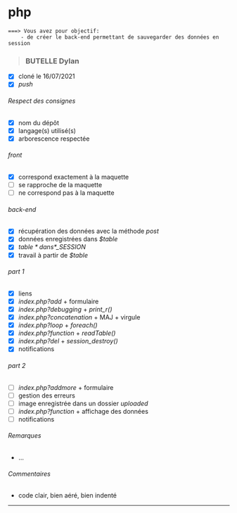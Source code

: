 # php
```
===> Vous avez pour objectif:
    - de créer le back-end permettant de sauvegarder des données en session
```

>### BUTELLE Dylan
- [x] cloné le 16/07/2021
- [x] *push*
###### *Respect des consignes*
- [x] nom du dépôt
- [x] langage(s) utilisé(s)
- [x] arborescence respectée
###### *front*
- [x] correspond exactement à la maquette
- [ ] se rapproche de la maquette
- [ ] ne correspond pas à la maquette
###### *back-end*
- [x] récupération des données avec la méthode *post*
- [x] données enregistrées dans *$table*
- [x] *$table* dans *$_SESSION*
- [x] travail à partir de *$table*
###### *part 1*
- [x] liens
- [x] *index.php?add* + formulaire
- [x] *index.php?debugging* + *print_r()*
- [x] *index.php?concatenation* + MAJ + virgule
- [x] *index.php?loop* + *foreach()*
- [x] *index.php?function* + *readTable()*
- [x] *index.php?del* + *session_destroy()*
- [x] notifications
###### *part 2*
- [ ] *index.php?addmore* + formulaire
- [ ] gestion des erreurs
- [ ] image enregistrée dans un dossier *uploaded*
- [ ] *index.php?function* + affichage des données
- [ ] notifications
###### *Remarques*
- ...
###### *Commentaires*
- code clair, bien aéré, bien indenté
---
